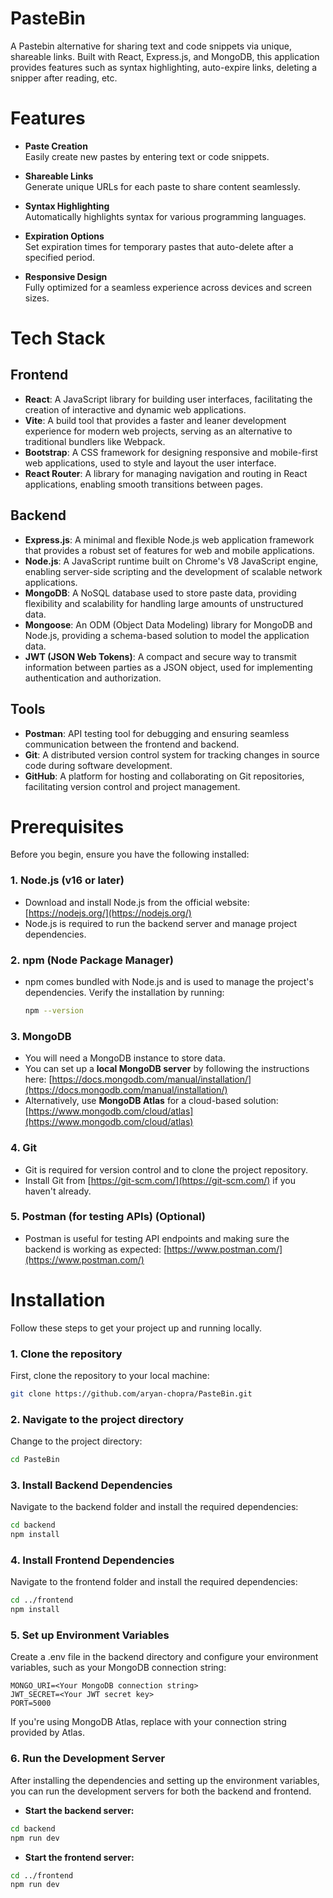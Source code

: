 # PasteBin

A Pastebin alternative for sharing text and code snippets via unique, shareable links. Built with React, Express.js, and MongoDB, this application provides features such as syntax highlighting, auto-expire links, deleting a snipper after reading, etc.

# Features
- **Paste Creation**  
  Easily create new pastes by entering text or code snippets.

- **Shareable Links**  
  Generate unique URLs for each paste to share content seamlessly.

- **Syntax Highlighting**  
  Automatically highlights syntax for various programming languages.

- **Expiration Options**  
  Set expiration times for temporary pastes that auto-delete after a specified period.

- **Responsive Design**  
  Fully optimized for a seamless experience across devices and screen sizes.

# Tech Stack
## Frontend
- **React**: A JavaScript library for building user interfaces, facilitating the creation of interactive and dynamic web applications.
- **Vite**: A build tool that provides a faster and leaner development experience for modern web projects, serving as an alternative to traditional bundlers like Webpack.
- **Bootstrap**: A CSS framework for designing responsive and mobile-first web applications, used to style and layout the user interface.
- **React Router**: A library for managing navigation and routing in React applications, enabling smooth transitions between pages.

## Backend
- **Express.js**: A minimal and flexible Node.js web application framework that provides a robust set of features for web and mobile applications.
- **Node.js**: A JavaScript runtime built on Chrome's V8 JavaScript engine, enabling server-side scripting and the development of scalable network applications.
- **MongoDB**: A NoSQL database used to store paste data, providing flexibility and scalability for handling large amounts of unstructured data.
- **Mongoose**: An ODM (Object Data Modeling) library for MongoDB and Node.js, providing a schema-based solution to model the application data.
- **JWT (JSON Web Tokens)**: A compact and secure way to transmit information between parties as a JSON object, used for implementing authentication and authorization.

## Tools
- **Postman**: API testing tool for debugging and ensuring seamless communication between the frontend and backend.
- **Git**: A distributed version control system for tracking changes in source code during software development.
- **GitHub**: A platform for hosting and collaborating on Git repositories, facilitating version control and project management.

# Prerequisites

Before you begin, ensure you have the following installed:

### 1. **Node.js (v16 or later)**
   - Download and install Node.js from the official website: [https://nodejs.org/](https://nodejs.org/)
   - Node.js is required to run the backend server and manage project dependencies.

### 2. **npm (Node Package Manager)**
   - npm comes bundled with Node.js and is used to manage the project's dependencies. Verify the installation by running:
     ```bash
     npm --version
     ```

### 3. **MongoDB**
   - You will need a MongoDB instance to store data.
   - You can set up a **local MongoDB server** by following the instructions here: [https://docs.mongodb.com/manual/installation/](https://docs.mongodb.com/manual/installation/)
   - Alternatively, use **MongoDB Atlas** for a cloud-based solution: [https://www.mongodb.com/cloud/atlas](https://www.mongodb.com/cloud/atlas)

### 4. **Git**
   - Git is required for version control and to clone the project repository.
   - Install Git from [https://git-scm.com/](https://git-scm.com/) if you haven't already.

### 5. **Postman (for testing APIs) (Optional)**
   - Postman is useful for testing API endpoints and making sure the backend is working as expected: [https://www.postman.com/](https://www.postman.com/)

# Installation

Follow these steps to get your project up and running locally.

### 1. Clone the repository
First, clone the repository to your local machine:
```bash
git clone https://github.com/aryan-chopra/PasteBin.git
```

### 2. Navigate to the project directory
Change to the project directory:

```bash
cd PasteBin
```

### 3. Install Backend Dependencies
Navigate to the backend folder and install the required dependencies:

```bash
cd backend
npm install
```

### 4. Install Frontend Dependencies
Navigate to the frontend folder and install the required dependencies:

```bash
cd ../frontend
npm install
```

### 5. Set up Environment Variables
Create a .env file in the backend directory and configure your environment variables, such as your MongoDB connection string:

```plaintext
MONGO_URI=<Your MongoDB connection string>
JWT_SECRET=<Your JWT secret key>
PORT=5000
```
If you're using MongoDB Atlas, replace <Your MongoDB connection string> with your connection string provided by Atlas.

### 6. Run the Development Server
After installing the dependencies and setting up the environment variables, you can run the development servers for both the backend and frontend.

- **Start the backend server:**
```bash
cd backend
npm run dev
```
- **Start the frontend server:**
```bash
cd ../frontend
npm run dev
```
